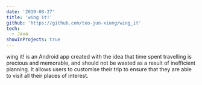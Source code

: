 ```yaml
---
date: '2019-08-27'
title: 'wing it!'
github: 'https://github.com/teo-jun-xiong/wing_it'
tech:
  - Java
showInProjects: true
---
```


wing it! is an Android app created with the idea that time spent travelling is precious and memorable, and should not be wasted as a result of inefficient planning. It allows users to customise their trip to ensure that they are able to visit all their places of interest.
